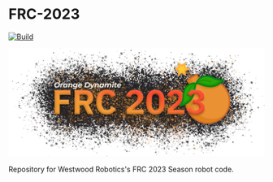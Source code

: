 # FRC-2023

[![Build](https://github.com/WestwoodRobotics/FRC-2023/actions/workflows/main.yml/badge.svg?branch=main&event=push)](https://github.com/WestwoodRobotics/FRC-2023/actions/workflows/main.yml)

![Orange Dynamite Logo](./.github/assets/FRC2023.png)

Repository for Westwood Robotics's FRC 2023 Season robot code.
